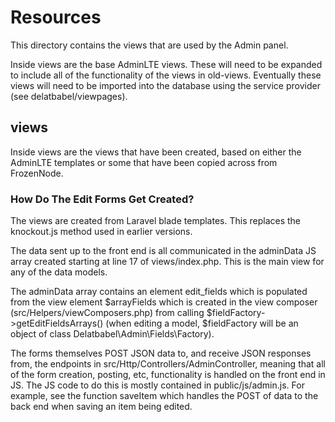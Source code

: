 # Resources

This directory contains the views that are used by the Admin panel.

Inside views are the base AdminLTE views.  These will need to be expanded to include all of the
functionality of the views in old-views.  Eventually these views will need to be imported into
the database using the service provider (see delatbabel/viewpages).

## views

Inside views are the views that have been created, based on either the AdminLTE templates or some
that have been copied across from FrozenNode.

### How Do The Edit Forms Get Created?

The views are created from Laravel blade templates.  This replaces the knockout.js method used in
earlier versions.

The data sent up to the front end is all communicated in the adminData JS array created starting at
line 17 of views/index.php.  This is the main view for any of the data models.

The adminData array contains an element edit_fields which is populated from the view element
$arrayFields which is created in the view composer (src/Helpers/viewComposers.php) from calling
$fieldFactory->getEditFieldsArrays() (when editing a model, $fieldFactory will be an object of class
Delatbabel\Admin\Fields\Factory).

The forms themselves POST JSON data to, and receive JSON responses from, the endpoints in
src/Http/Controllers/AdminController, meaning that all of the form creation, posting, etc,
functionality is handled on the front end in JS.  The JS code to do this is mostly contained
in public/js/admin.js.  For example, see the function saveItem which handles the POST of data
to the back end when saving an item being edited.
